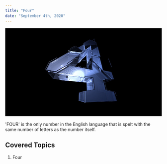 ```yaml
---
title: "Four"
date: "September 4th, 2020"
---
```


![Image](../images/four.jpg)

'FOUR' is the only number in the English language that is spelt with the same number of letters as the number itself.

## Covered Topics

1. Four